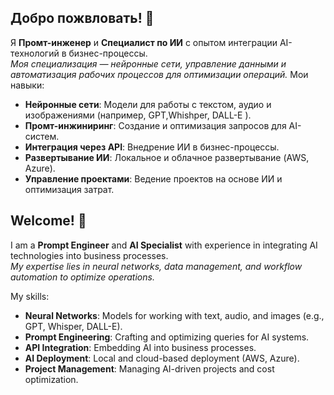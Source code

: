 ## Добро пожвловать! 👋

Я **Промт-инженер** и **Специалист по ИИ** с опытом интеграции AI-технологий в бизнес-процессы.  
*Моя специализация — нейронные сети, управление данными и автоматизация рабочих процессов для оптимизации операций.*
Мои навыки:
- **Нейронные сети**: Модели для работы с текстом, аудио и изображениями (например, GPT,Whishper, DALL-E ).
- **Промт-инжиниринг**: Создание и оптимизация запросов для AI-систем.
- **Интеграция через API**: Внедрение ИИ в бизнес-процессы.
- **Развертывание ИИ**: Локальное и облачное развертывание (AWS, Azure).
- **Управление проектами**: Ведение проектов на основе ИИ и оптимизация затрат.

  
## Welcome! 👋

I am a **Prompt Engineer** and **AI Specialist** with experience in integrating AI technologies into business processes.  
*My expertise lies in neural networks, data management, and workflow automation to optimize operations.*

My skills:
- **Neural Networks**: Models for working with text, audio, and images (e.g., GPT, Whisper, DALL-E).
- **Prompt Engineering**: Crafting and optimizing queries for AI systems.
- **API Integration**: Embedding AI into business processes.
- **AI Deployment**: Local and cloud-based deployment (AWS, Azure).
- **Project Management**: Managing AI-driven projects and cost optimization.
